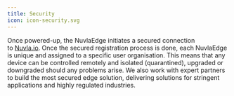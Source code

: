 ```yaml
---
title: Security
icon: icon-security.svg
---
```


Once powered-up, the NuvlaEdge initiates a secured connection to&nbsp;<a href="/nuvla/platform">Nuvla.io</a>. Once the secured registration process is done, each NuvlaEdge is unique and assigned to a specific user organisation. This means that any device can be controlled remotely and isolated (quarantined), upgraded or downgraded should any problems arise. We also work with expert partners to build the most secured edge solution, delivering solutions for stringent applications and highly regulated industries.
